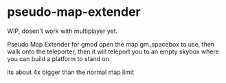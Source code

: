 # pseudo-map-extender
WIP, dosen't work with multiplayer yet.

Pseudo Map Extender for gmod
open the map gm_spacebox to use, then walk onto the teleporter, 
then it will teleport you to an empty skybox where you can build a platform to stand on

its about 4x bigger than the normal map limit
